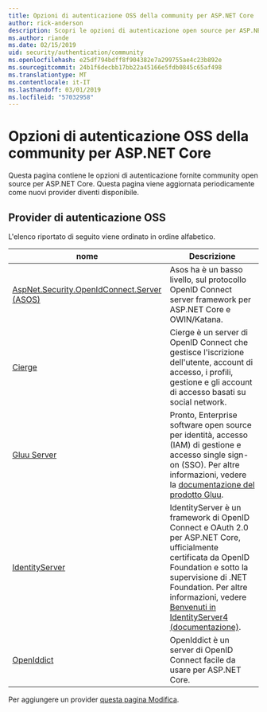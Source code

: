 ```yaml
---
title: Opzioni di autenticazione OSS della community per ASP.NET Core
author: rick-anderson
description: Scopri le opzioni di autenticazione open source per ASP.NET Core.
ms.author: riande
ms.date: 02/15/2019
uid: security/authentication/community
ms.openlocfilehash: e25df794bdff8f904382e7a299755ae4c23b892e
ms.sourcegitcommit: 24b1f6decbb17bb22a45166e5fdb0845c65af498
ms.translationtype: MT
ms.contentlocale: it-IT
ms.lasthandoff: 03/01/2019
ms.locfileid: "57032958"
---
```

# <a name="community-oss-authentication-options-for-aspnet-core"></a>Opzioni di autenticazione OSS della community per ASP.NET Core

Questa pagina contiene le opzioni di autenticazione fornite community open source per ASP.NET Core. Questa pagina viene aggiornata periodicamente come nuovi provider diventi disponibile.

## <a name="oss-authentication-providers"></a>Provider di autenticazione OSS

L'elenco riportato di seguito viene ordinato in ordine alfabetico.

| nome | Descrizione |
| ---- | ----------- |
| [AspNet.Security.OpenIdConnect.Server (ASOS)](https://github.com/aspnet-contrib/AspNet.Security.OpenIdConnect.Server) | Asos ha è un basso livello, sul protocollo OpenID Connect server framework per ASP.NET Core e OWIN/Katana. |
| [Cierge](https://github.com/pwdless/Cierge) | Cierge è un server di OpenID Connect che gestisce l'iscrizione dell'utente, account di accesso, i profili, gestione e gli account di accesso basati su social network. |
| [Gluu Server](https://gluu.org/) | Pronto, Enterprise software open source per identità, accesso (IAM) di gestione e accesso single sign-on (SSO). Per altre informazioni, vedere la [documentazione del prodotto Gluu](https://gluu.org/docs/). |
| [IdentityServer](https://identityserver.io/) | IdentityServer è un framework di OpenID Connect e OAuth 2.0 per ASP.NET Core, ufficialmente certificata da OpenID Foundation e sotto la supervisione di .NET Foundation. Per altre informazioni, vedere [Benvenuti in IdentityServer4 (documentazione)](https://identityserver4.readthedocs.io/en/latest/). |
| [OpenIddict](https://github.com/openiddict/openiddict-core) | OpenIddict è un server di OpenID Connect facile da usare per ASP.NET Core. |

Per aggiungere un provider [questa pagina Modifica](https://github.com/login?return_to=https%3A%2F%2Fgithub.com%2Faspnet%2FDocs%2Fedit%2Fmaster%2Faspnetcore%2Fsecurity%2Fauthentication%2Fcommunity.md).

